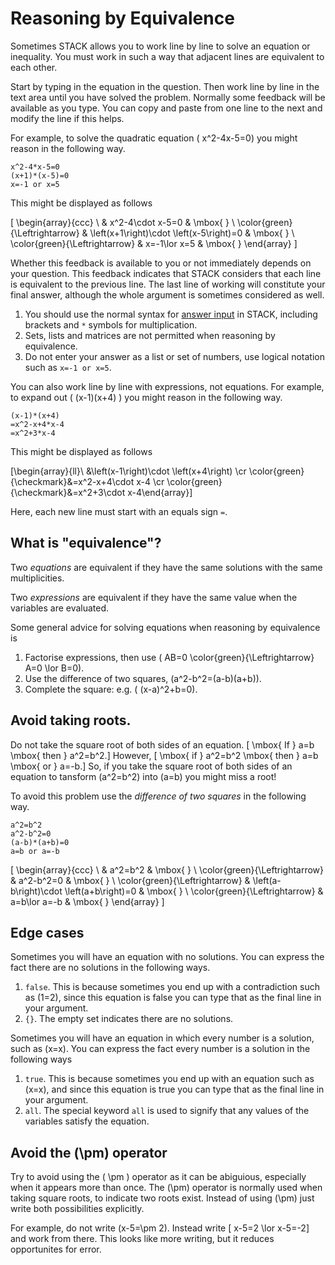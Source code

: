 # Reasoning by Equivalence

Sometimes STACK allows you to work line by line to solve an equation or inequality.  You must work in such a way that adjacent lines are equivalent to each other.

Start by typing in the equation in the question. Then work line by line in the text area until you have solved the problem.  Normally some feedback will be available as you type.  You can copy and paste from one line to the next and modify the line if this helps.

For example, to solve the quadratic equation \( x^2-4x-5=0\) you might reason in the following way.

    x^2-4*x-5=0
    (x+1)*(x-5)=0
    x=-1 or x=5

This might be displayed as follows

\[ \begin{array}{ccc} \  & x^2-4\cdot x-5=0 & \mbox{ } \\ \color{green}{\Leftrightarrow} & \left(x+1\right)\cdot \left(x-5\right)=0 & \mbox{ } \\ \color{green}{\Leftrightarrow} & x=-1\lor x=5 & \mbox{ } \end{array} \]

Whether this feedback is available to you or not immediately depends on your question.  This feedback indicates that STACK considers that each line is equivalent to the previous line.  The last line of working will constitute your final answer, although the whole argument is sometimes considered as well.

1. You should use the normal syntax for [answer input](Answer_input.md) in STACK, including brackets and `*` symbols for multiplication.
2. Sets, lists and matrices are not permitted when reasoning by equivalence.
3. Do not enter your answer as a list or set of numbers, use logical notation such as `x=-1 or x=5`.

You can also work line by line with expressions, not equations.  For example, to expand out \( (x-1)(x+4) \) you might reason in the following way.

    (x-1)*(x+4)
    =x^2-x+4*x-4
    =x^2+3*x-4

This might be displayed as follows

\[\begin{array}{ll}\ &\left(x-1\right)\cdot \left(x+4\right) \cr \color{green}{\checkmark}&=x^2-x+4\cdot x-4 \cr
\color{green}{\checkmark}&=x^2+3\cdot x-4\end{array}\]

Here, each new line must start with an equals sign `=`.

## What is "equivalence"?

Two *equations* are equivalent if they have the same solutions with the same multiplicities.

Two *expressions* are equivalent if they have the same value when the variables are evaluated.

Some general advice for solving equations when reasoning by equivalence is

1. Factorise expressions, then use \( AB=0 \color{green}{\Leftrightarrow} A=0 \lor B=0\).  
2. Use the difference of two squares, \(a^2-b^2=(a-b)(a+b)\).
3. Complete the square:  e.g. \( (x-a)^2+b=0\).

## Avoid taking roots.

Do not take the square root of both sides of an equation.
\[ \mbox{ If } a=b \mbox{ then } a^2=b^2.\]
However, 
\[ \mbox{ if } a^2=b^2 \mbox{ then } a=b \mbox{ or } a=-b.\]
So, if you take the square root of both sides of an equation to tansform \(a^2=b^2\) into \(a=b\) you might miss a root!

To avoid this problem use the *difference of two squares* in the following way.

    a^2=b^2
    a^2-b^2=0
    (a-b)*(a+b)=0
    a=b or a=-b

\[ \begin{array}{ccc} \  & a^2=b^2 & \mbox{ } \\ \color{green}{\Leftrightarrow} & a^2-b^2=0 & \mbox{ } \\ \color{green}{\Leftrightarrow} & \left(a-b\right)\cdot \left(a+b\right)=0 & \mbox{ } \\ \color{green}{\Leftrightarrow} & a=b\lor a=-b & \mbox{ } \end{array} \]

## Edge cases

Sometimes you will have an equation with no solutions.  You can express the fact there are no solutions in the following ways.

1. `false`.  This is because sometimes you end up with a contradiction such as \(1=2\), since this equation is false you can type that as the final line in your argument.
2. `{}`.  The empty set indicates there are no solutions.

Sometimes you will have an equation in which every number is a solution, such as \(x=x\).  You can express the fact every number is a solution in the following ways

1. `true`.  This is because sometimes you end up with an equation such as \(x=x\), and since this equation is true you can type that as the final line in your argument.
2. `all`.  The special keyword `all` is used to signify that any values of the variables satisfy the equation.

## Avoid the \(\pm\) operator

Try to avoid using the \( \pm \) operator as it can be abiguious, especially when it appears more than once.  The \(\pm\) operator is normally used when taking square roots, to indicate two roots exist.  Instead of using \(\pm\) just write both possibilities explicitly.

For example, do not write \(x-5=\pm 2\).  Instead write \[ x-5=2 \lor x-5=-2\]
and work from there.  This looks like more writing, but it reduces opportunites for error.

